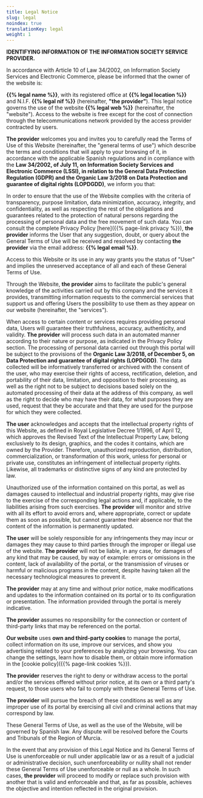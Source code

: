 ```yaml
---
title: Legal Notice
slug: legal
noindex: true
translationKey: legal
weight: 1
---
```


**IDENTIFYING INFORMATION OF THE INFORMATION SOCIETY SERVICE PROVIDER.**

In accordance with Article 10 of Law 34/2002, on Information Society Services and Electronic Commerce, please be informed that the owner of the website is:

**{{% legal name %}}**, with its registered office at **{{% legal location %}}** and N.I.F. **{{% legal nif %}}** (hereinafter, **"the provider"**). This legal notice governs the use of the website **{{% legal web %}}** (hereinafter, the "website"). Access to the website is free except for the cost of connection through the telecommunications network provided by the access provider contracted by users.

**The provider** welcomes you and invites you to carefully read the Terms of Use of this Website (hereinafter, the "general terms of use") which describe the terms and conditions that will apply to your browsing of it, in accordance with the applicable Spanish regulations and in compliance with the **Law 34/2002, of July 11, on Information Society Services and Electronic Commerce (LSSI), in relation to the General Data Protection Regulation (GDPR) and the Organic Law 3/2018 on Data Protection and guarantee of digital rights (LOPDGDD)**, we inform you that:

In order to ensure that the use of the Website complies with the criteria of transparency, purpose limitation, data minimization, accuracy, integrity, and confidentiality, as well as respecting the rest of the obligations and guarantees related to the protection of natural persons regarding the processing of personal data and the free movement of such data. You can consult the complete Privacy Policy [here]({{% page-link privacy %}}), **the provider** informs the User that any suggestion, doubt, or query about the General Terms of Use will be received and resolved by contacting **the provider** via the email address: **{{% legal email %}}**.

Access to this Website or its use in any way grants you the status of "User" and implies the unreserved acceptance of all and each of these General Terms of Use.

Through the Website, **the provider** aims to facilitate the public's general knowledge of the activities carried out by this company and the services it provides, transmitting information requests to the commercial services that support us and offering Users the possibility to use them as they appear on our website (hereinafter, the "services").

When access to certain content or services requires providing personal data, Users will guarantee their truthfulness, accuracy, authenticity, and validity. **The provider** will process such data in an automated manner according to their nature or purpose, as indicated in the Privacy Policy section. The processing of personal data carried out through this portal will be subject to the provisions of the **Organic Law 3/2018, of December 5, on Data Protection and guarantee of digital rights (LOPDGDD)**. The data collected will be informatively transferred or archived with the consent of the user, who may exercise their rights of access, rectification, deletion, and portability of their data, limitation, and opposition to their processing, as well as the right not to be subject to decisions based solely on the automated processing of their data at the address of this company, as well as the right to decide who may have their data, for what purposes they are used, request that they be accurate and that they are used for the purpose for which they were collected.

**The user** acknowledges and accepts that the intellectual property rights of this Website, as defined in Royal Legislative Decree 1/1996, of April 12, which approves the Revised Text of the Intellectual Property Law, belong exclusively to its design, graphics, and the codes it contains, which are owned by the Provider. Therefore, unauthorized reproduction, distribution, commercialization, or transformation of this work, unless for personal or private use, constitutes an infringement of intellectual property rights. Likewise, all trademarks or distinctive signs of any kind are protected by law.

Unauthorized use of the information contained on this portal, as well as damages caused to intellectual and industrial property rights, may give rise to the exercise of the corresponding legal actions and, if applicable, to the liabilities arising from such exercises. **The provider** will monitor and strive with all its effort to avoid errors and, where appropriate, correct or update them as soon as possible, but cannot guarantee their absence nor that the content of the information is permanently updated.

**The user** will be solely responsible for any infringements they may incur or damages they may cause to third parties through the improper or illegal use of the website. **The provider** will not be liable, in any case, for damages of any kind that may be caused, by way of example: errors or omissions in the content, lack of availability of the portal, or the transmission of viruses or harmful or malicious programs in the content, despite having taken all the necessary technological measures to prevent it.

**The provider** may at any time and without prior notice, make modifications and updates to the information contained on its portal or to its configuration or presentation. The information provided through the portal is merely indicative.

**The provider** assumes no responsibility for the connection or content of third-party links that may be referenced on the portal.

**Our website** uses **own and third-party cookies** to manage the portal, collect information on its use, improve our services, and show you advertising related to your preferences by analyzing your browsing. You can change the settings, learn how to disable them, or obtain more information in the [cookie policy]({{% page-link cookies %}}).

**The provider** reserves the right to deny or withdraw access to the portal and/or the services offered without prior notice, at its own or a third party's request, to those users who fail to comply with these General Terms of Use.

**The provider** will pursue the breach of these conditions as well as any improper use of its portal by exercising all civil and criminal actions that may correspond by law.

These General Terms of Use, as well as the use of the Website, will be governed by Spanish law. Any dispute will be resolved before the Courts and Tribunals of the Region of Murcia.

In the event that any provision of this Legal Notice and its General Terms of Use is unenforceable or null under applicable law or as a result of a judicial or administrative decision, such unenforceability or nullity shall not render these General Terms of Use unenforceable or null as a whole. In such cases, **the provider** will proceed to modify or replace such provision with another that is valid and enforceable and that, as far as possible, achieves the objective and intention reflected in the original provision.
